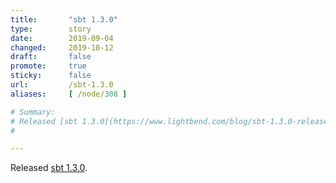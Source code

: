```yaml
---
title:       "sbt 1.3.0"
type:        story
date:        2019-09-04
changed:     2019-10-12
draft:       false
promote:     true
sticky:      false
url:         /sbt-1.3.0
aliases:     [ /node/308 ]

# Summary:
# Released [sbt 1.3.0](https://www.lightbend.com/blog/sbt-1.3.0-release).
# 

---
```

Released [sbt 1.3.0](https://www.lightbend.com/blog/sbt-1.3.0-release).

<!--more-->
